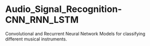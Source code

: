 # Audio_Signal_Recognition-CNN_RNN_LSTM
Convolutional and Recurrent Neural Network
Models for classifying different musical instruments.
